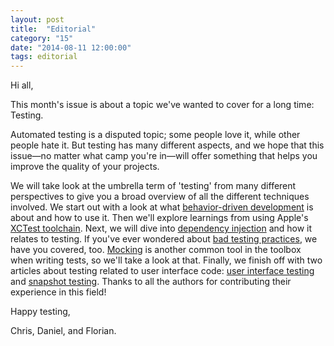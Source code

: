 ```yaml
---
layout: post
title:  "Editorial"
category: "15"
date: "2014-08-11 12:00:00"
tags: editorial
---
```


Hi all,

This month's issue is about a topic we've wanted to cover for a long time: Testing.

Automated testing is a disputed topic; some people love it, while other people hate it. But testing has many different aspects, and we hope that this issue—no matter what camp you're in—will offer something that helps you improve the quality of your projects.

We will take look at the umbrella term of 'testing' from many different perspectives to give you a broad overview of all the different techniques involved. We start out with a look at what [behavior-driven development](/issue-15/behavior-driven-development.html) is about and how to use it. Then we'll explore learnings from using Apple's [XCTest toolchain](/issue-15/xctest.html). Next, we will dive into [dependency injection](/issue-15/dependency-injection.html) and how it relates to testing. If you've ever wondered about [bad testing practices](/issue-15/bad-testing-practices.html), we have you covered, too. [Mocking](/issue-15/mocking-stubbing.html) is another common tool in the toolbox when writing tests, so we'll take a look at that. Finally, we finish off with two articles about testing related to user interface code: [user interface testing](/issue-15/user-interface-testing.html) and [snapshot testing](/issue-15/snapshot-testing.html). Thanks to all the authors for contributing their experience in this field!


Happy testing,

Chris, Daniel, and Florian.

